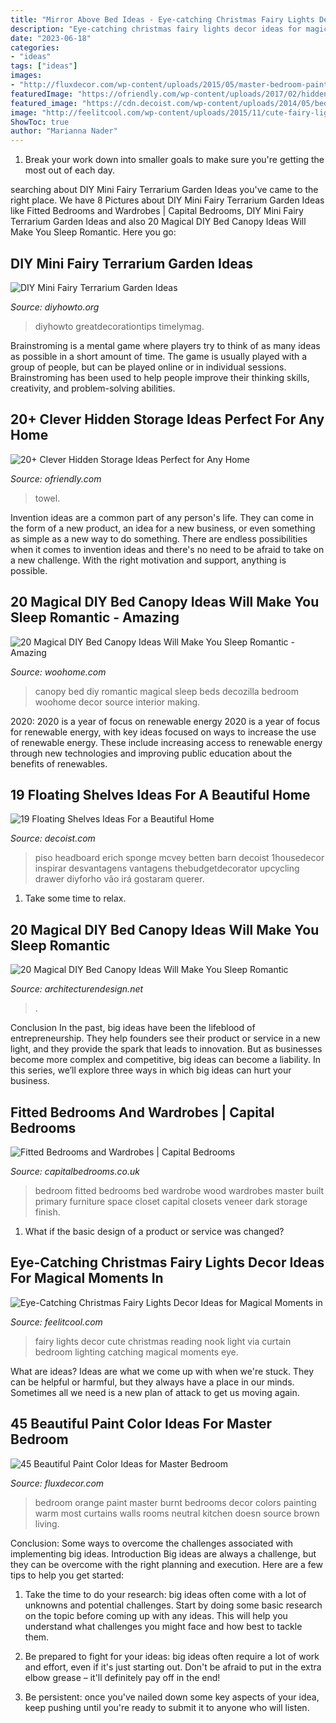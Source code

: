 ```yaml
---
title: "Mirror Above Bed Ideas - Eye-catching Christmas Fairy Lights Decor Ideas For Magical Moments In"
description: "Eye-catching christmas fairy lights decor ideas for magical moments in"
date: "2023-06-18"
categories:
- "ideas"
tags: ["ideas"]
images:
- "http://fluxdecor.com/wp-content/uploads/2015/05/master-bedroom-painting/34-master-bedroom-painting-ideas.jpg"
featuredImage: "https://ofriendly.com/wp-content/uploads/2017/02/hidden-storage/4-hidden-storage-ideas.jpg"
featured_image: "https://cdn.decoist.com/wp-content/uploads/2014/05/bedside-table-floating-shelf.jpg"
image: "http://feelitcool.com/wp-content/uploads/2015/11/cute-fairy-lights-decorated-kids-reading-nook.jpg"
ShowToc: true
author: "Marianna Nader"
---
```



1. Break your work down into smaller goals to make sure you're getting the most out of each day. 

	

		
searching about DIY Mini Fairy Terrarium Garden Ideas you've came to the right place. We have 8 Pictures about DIY Mini Fairy Terrarium Garden Ideas like Fitted Bedrooms and Wardrobes | Capital Bedrooms, DIY Mini Fairy Terrarium Garden Ideas and also 20 Magical DIY Bed Canopy Ideas Will Make You Sleep Romantic. Here you go:
		
    
## DIY Mini Fairy Terrarium Garden Ideas

<img loading=lazy src="https://www.diyhowto.org/wp-content/uploads/Tea-Cup-Terrarium-DIY-Mini-Fairy-Terrarium-Garden-Ideas.jpg" onerror="this.onerror=null;this.src='https://tse2.mm.bing.net/th?id=OIP.vKq1OElbp9odl4Rw3iSlewHaJ8&amp;pid=15.1';" alt="DIY Mini Fairy Terrarium Garden Ideas">

_Source: diyhowto.org_

>diyhowto greatdecorationtips timelymag. 

	

Brainstroming is a mental game where players try to think of as many ideas as possible in a short amount of time. The game is usually played with a group of people, but can be played online or in individual sessions. Brainstroming has been used to help people improve their thinking skills, creativity, and problem-solving abilities.

    
## 20+ Clever Hidden Storage Ideas Perfect For Any Home

<img loading=lazy src="https://ofriendly.com/wp-content/uploads/2017/02/hidden-storage/4-hidden-storage-ideas.jpg" onerror="this.onerror=null;this.src='https://tse4.mm.bing.net/th?id=OIP.ThvtKIZPH1lLJFl_DMc5eQHaJ3&amp;pid=15.1';" alt="20+ Clever Hidden Storage Ideas Perfect for Any Home">

_Source: ofriendly.com_

>towel. 

	

Invention ideas are a common part of any person's life. They can come in the form of a new product, an idea for a new business, or even something as simple as a new way to do something. There are endless possibilities when it comes to invention ideas and there's no need to be afraid to take on a new challenge. With the right motivation and support, anything is possible.

    
## 20 Magical DIY Bed Canopy Ideas Will Make You Sleep Romantic - Amazing

<img loading=lazy src="http://www.woohome.com/wp-content/uploads/2015/07/diy-bed-canopy-woohome-19.jpg" onerror="this.onerror=null;this.src='https://tse3.mm.bing.net/th?id=OIP.QE43WWZD6XzXMSssyA6VOQHaLD&amp;pid=15.1';" alt="20 Magical DIY Bed Canopy Ideas Will Make You Sleep Romantic - Amazing">

_Source: woohome.com_

>canopy bed diy romantic magical sleep beds decozilla bedroom woohome decor source interior making. 

	

2020: 2020 is a year of focus on renewable energy
2020 is a year of focus for renewable energy, with key ideas focused on ways to increase the use of renewable energy. These include increasing access to renewable energy through new technologies and improving public education about the benefits of renewables.

    
## 19 Floating Shelves Ideas For A Beautiful Home

<img loading=lazy src="https://cdn.decoist.com/wp-content/uploads/2014/05/bedside-table-floating-shelf.jpg" onerror="this.onerror=null;this.src='https://tse3.mm.bing.net/th?id=OIP.OIteDyTin1GJJBIYmBvUNwHaJ4&amp;pid=15.1';" alt="19 Floating Shelves Ideas For a Beautiful Home">

_Source: decoist.com_

>piso headboard erich sponge mcvey betten barn decoist 1housedecor inspirar desvantagens vantagens thebudgetdecorator upcycling drawer diyforho vão irá gostaram querer. 

	

1. Take some time to relax.

    
## 20 Magical DIY Bed Canopy Ideas Will Make You Sleep Romantic

<img loading=lazy src="https://cdn.architecturendesign.net/wp-content/uploads/2015/07/AD-DIY-Bed-Canopy-7.jpg" onerror="this.onerror=null;this.src='https://tse3.mm.bing.net/th?id=OIP.LZTqIm2eGwprtgqTZqKl4QHaLH&amp;pid=15.1';" alt="20 Magical DIY Bed Canopy Ideas Will Make You Sleep Romantic">

_Source: architecturendesign.net_

>. 

	

Conclusion
In the past, big ideas have been the lifeblood of entrepreneurship. They help founders see their product or service in a new light, and they provide the spark that leads to innovation. But as businesses become more complex and competitive, big ideas can become a liability. In this series, we’ll explore three ways in which big ideas can hurt your business.

    
## Fitted Bedrooms And Wardrobes | Capital Bedrooms

<img loading=lazy src="https://www.capitalbedrooms.co.uk/pro/wp-content/uploads/2017/10/capital-fitted-bedrooms-6-1030x618.jpg" onerror="this.onerror=null;this.src='https://tse3.mm.bing.net/th?id=OIP.jZEAf_GROzHpKiC9qUABKQHaEc&amp;pid=15.1';" alt="Fitted Bedrooms and Wardrobes | Capital Bedrooms">

_Source: capitalbedrooms.co.uk_

>bedroom fitted bedrooms bed wardrobe wood wardrobes master built primary furniture space closet capital closets veneer dark storage finish. 

	

1. What if the basic design of a product or service was changed?

    
## Eye-Catching Christmas Fairy Lights Decor Ideas For Magical Moments In

<img loading=lazy src="http://feelitcool.com/wp-content/uploads/2015/11/cute-fairy-lights-decorated-kids-reading-nook.jpg" onerror="this.onerror=null;this.src='https://tse3.mm.bing.net/th?id=OIP.5qWNxP1fbzsAygnApoFnPAHaKV&amp;pid=15.1';" alt="Eye-Catching Christmas Fairy Lights Decor Ideas for Magical Moments in">

_Source: feelitcool.com_

>fairy lights decor cute christmas reading nook light via curtain bedroom lighting catching magical moments eye. 

	

What are ideas?
Ideas are what we come up with when we're stuck. They can be helpful or harmful, but they always have a place in our minds. Sometimes all we need is a new plan of attack to get us moving again.

    
## 45 Beautiful Paint Color Ideas For Master Bedroom

<img loading=lazy src="http://fluxdecor.com/wp-content/uploads/2015/05/master-bedroom-painting/34-master-bedroom-painting-ideas.jpg" onerror="this.onerror=null;this.src='https://tse4.mm.bing.net/th?id=OIP.ex7NxVEZ2--lEmRIVjLnagHaJ4&amp;pid=15.1';" alt="45 Beautiful Paint Color Ideas for Master Bedroom">

_Source: fluxdecor.com_

>bedroom orange paint master burnt bedrooms decor colors painting warm most curtains walls rooms neutral kitchen doesn source brown living. 

	

Conclusion: Some ways to overcome the challenges associated with implementing big ideas.
Introduction
Big ideas are always a challenge, but they can be overcome with the right planning and execution. Here are a few tips to help you get started:

1. Take the time to do your research: big ideas often come with a lot of unknowns and potential challenges. Start by doing some basic research on the topic before coming up with any ideas. This will help you understand what challenges you might face and how best to tackle them.

2. Be prepared to fight for your ideas: big ideas often require a lot of work and effort, even if it's just starting out. Don't be afraid to put in the extra elbow grease – it'll definitely pay off in the end!

3. Be persistent: once you've nailed down some key aspects of your idea, keep pushing until you're ready to submit it to anyone who will listen.

